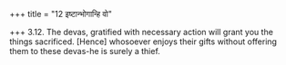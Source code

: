 +++
title = "12 इष्टान्भोगान्हि वो"

+++
3.12. The devas, gratified with necessary action will grant you the
things sacrificed. \[Hence\] whosoever enjoys their gifts without
offering them to these devas-he is surely a thief.
